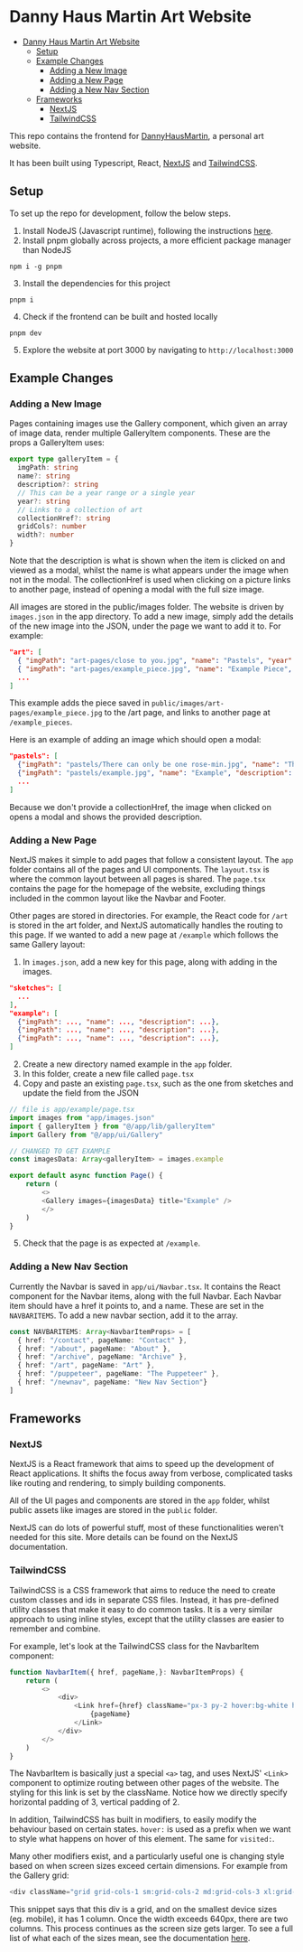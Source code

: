 # Danny Haus Martin Art Website

- [Danny Haus Martin Art Website](#danny-haus-martin-art-website)
  - [Setup](#setup)
  - [Example Changes](#example-changes)
    - [Adding a New Image](#adding-a-new-image)
    - [Adding a New Page](#adding-a-new-page)
    - [Adding a New Nav Section](#adding-a-new-nav-section)
  - [Frameworks](#frameworks)
    - [NextJS](#nextjs)
    - [TailwindCSS](#tailwindcss)


This repo contains the frontend for [DannyHausMartin](https://www.dannyhausmartin.com), a personal art website.

It has been built using Typescript, React, [NextJS](https://nextjs.org/) and [TailwindCSS](https://tailwindcss.com/). 

## Setup 

To set up the repo for development, follow the below steps.

1. Install NodeJS (Javascript runtime), following the instructions [here](https://nodejs.org/en/download).
2. Install pnpm globally across projects, a more efficient package manager than NodeJS
```
npm i -g pnpm
```
3. Install the dependencies for this project
```
pnpm i
```
4. Check if the frontend can be built and hosted locally
```
pnpm dev
```
5. Explore the website at port 3000 by navigating to `http://localhost:3000`

## Example Changes

### Adding a New Image

Pages containing images use the Gallery component, which given an array of image data, render multiple GalleryItem components. These are the props a GalleryItem uses:
```ts
export type galleryItem = {
  imgPath: string
  name?: string
  description?: string
  // This can be a year range or a single year
  year?: string
  // Links to a collection of art
  collectionHref?: string
  gridCols?: number
  width?: number
}
```
Note that the description is what is shown when the item is clicked on and viewed as a modal, whilst the name is what appears under the image when not in the modal. The collectionHref is used when clicking on a picture links to another page, instead of opening a modal with the full size image.

All images are stored in the public/images folder. The website is driven by `images.json` in the app directory. To add a new image, simply add the details of the new image into the JSON, under the page we want to add it to. For example:
```json
"art": [
  { "imgPath": "art-pages/close to you.jpg", "name": "Pastels", "year": "2020", "collectionHref": "/pastels"},
  { "imgPath": "art-pages/example_piece.jpg", "name": "Example Piece", "year": "2024", "collectionHref": "/example_pieces"},
  ...
]
```
This example adds the piece saved in `public/images/art-pages/example_piece.jpg` to the /art page, and links to another page at `/example_pieces`.

Here is an example of adding an image which should open a modal:
```json
"pastels": [
  {"imgPath": "pastels/There can only be one rose-min.jpg", "name": "There can only be one rose", "description": "There can only be one rose, 60 x 85cm soft pastel on paper", "gridCols": 2, "width": 520},
  {"imgPath": "pastels/example.jpg", "name": "Example", "description": "Heart's City, 28 x 36cm soft pastel on paper"},
  ...
]
```
Because we don't provide a collectionHref, the image when clicked on opens a modal and shows the provided description.


### Adding a New Page

NextJS makes it simple to add pages that follow a consistent layout. The `app` folder contains all of the pages and UI components. The `layout.tsx` is where the common layout between all pages is shared. The `page.tsx` contains the page for the homepage of the website, excluding things included in the common layout like the Navbar and Footer.

Other pages are stored in directories. For example, the React code for `/art` is stored in the art folder, and NextJS automatically handles the routing to this page. If we wanted to add a new page at `/example` which follows the same Gallery layout:

1. In `images.json`, add a new key for this page, along with adding in the images.
```json
"sketches": [
  ...
],
"example": [
  {"imgPath": ..., "name": ..., "description": ...},
  {"imgPath": ..., "name": ..., "description": ...},
  {"imgPath": ..., "name": ..., "description": ...},
]
```
2. Create a new directory named example in the `app` folder.
3. In this folder, create a new file called `page.tsx`
4. Copy and paste an existing `page.tsx`, such as the one from sketches and update the field from the JSON
```ts
// file is app/example/page.tsx
import images from "app/images.json"
import { galleryItem } from "@/app/lib/galleryItem"
import Gallery from "@/app/ui/Gallery"

// CHANGED TO GET EXAMPLE
const imagesData: Array<galleryItem> = images.example

export default async function Page() {
    return (
        <>
        <Gallery images={imagesData} title="Example" />
        </>
    )
}
```
5. Check that the page is as expected at `/example`.

### Adding a New Nav Section

Currently the Navbar is saved in `app/ui/Navbar.tsx`. It contains the React component for the Navbar items, along with the full Navbar. Each Navbar item should have a href it points to, and a name. These are set in the `NAVBARITEMS`. To add a new navbar section, add it to the array.

```ts
const NAVBARITEMS: Array<NavbarItemProps> = [
  { href: "/contact", pageName: "Contact" },
  { href: "/about", pageName: "About" },
  { href: "/archive", pageName: "Archive" },
  { href: "/art", pageName: "Art" },
  { href: "/puppeteer", pageName: "The Puppeteer" },
  { href: "/newnav", pageName: "New Nav Section"}
]
```

## Frameworks

### NextJS

NextJS is a React framework that aims to speed up the development of React applications. It shifts the focus away from verbose, complicated tasks like routing and rendering, to simply building components.

All of the UI pages and components are stored in the `app` folder, whilst public assets like images are stored in the `public` folder.

NextJS can do lots of powerful stuff, most of these functionalities weren't needed for this site. More details can be found on the NextJS documentation.

### TailwindCSS

TailwindCSS is a CSS framework that aims to reduce the need to create custom classes and ids in separate CSS files. Instead, it has pre-defined utility classes that make it easy to do common tasks. It is a very similar approach to using inline styles, except that the utility classes are easier to remember and combine. 

For example, let's look at the TailwindCSS class for the NavbarItem component:

```ts
function NavbarItem({ href, pageName,}: NavbarItemProps) {
    return (
        <>
            <div>
                <Link href={href} className="px-3 py-2 hover:bg-white hover:text-black visited:text-white block float-right">
                    {pageName}
                </Link>
            </div>
        </>
    )
}
```

The NavbarItem is basically just a special `<a>` tag, and uses NextJS' `<Link>` component to optimize routing between other pages of the website. The styling for this link is set by the className. Notice how we directly specify horizontal padding of 3, vertical padding of 2.

In addition, TailwindCSS has built in modifiers, to easily modify the behaviour based on certain states. `hover:` is used as a prefix when we want to style what happens on hover of this element. The same for `visited:`. 

Many other modifiers exist, and a particularly useful one is changing style based on when screen sizes exceed certain dimensions. For example from the Gallery grid:

```ts
<div className="grid grid-cols-1 sm:grid-cols-2 md:grid-cols-3 xl:grid-cols-6 gap-1 justify-items-center" >
```

This snippet says that this div is a grid, and on the smallest device sizes (eg. mobile), it has 1 column. Once the width exceeds 640px, there are two columns. This process continues as the screen size gets larger. To see a full list of what each of the sizes mean, see the documentation [here](https://tailwindcss.com/docs/responsive-design).
